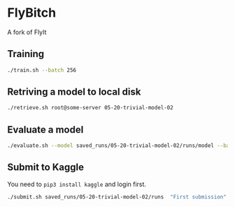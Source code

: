 # FlyBitch
A fork of FlyIt

## Training

```bash
./train.sh --batch 256
```

## Retriving a model to local disk

```bash
./retrieve.sh root@some-server 05-20-trivial-model-02
```

## Evaluate a model

```bash
./evaluate.sh --model saved_runs/05-20-trivial-model-02/runs/model --batch 16
```

## Submit to Kaggle

You need to `pip3 install kaggle` and login first.

```bash
./submit.sh saved_runs/05-20-trivial-model-02/runs  "First submission"
```
